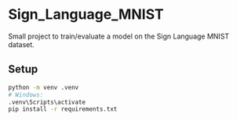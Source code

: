 # Sign_Language_MNIST

Small project to train/evaluate a model on the Sign Language MNIST dataset.

## Setup
```bash
python -m venv .venv
# Windows:
.venv\Scripts\activate
pip install -r requirements.txt


